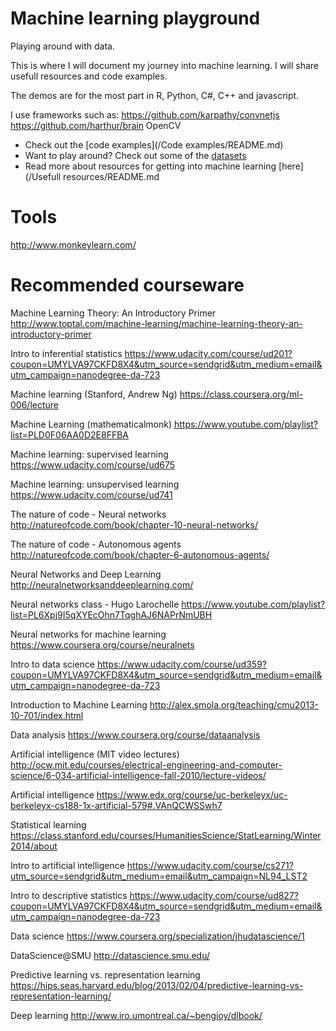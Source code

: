 Machine learning playground
===========================

Playing around with data.

This is where I will document my journey into machine learning.
I will share usefull resources and code examples.

The demos are for the most part in R, Python, C#, C++ and javascript.

I use frameworks such as:
https://github.com/karpathy/convnetjs
https://github.com/harthur/brain
OpenCV

* Check out the [code examples](/Code examples/README.md)
* Want to play around? Check out some of the [datasets](/Datasets/README.md)
* Read more about resources for getting into machine learning [here](/Usefull resources/README.md

# Tools
http://www.monkeylearn.com/

# Recommended courseware

Machine Learning Theory: An Introductory Primer
http://www.toptal.com/machine-learning/machine-learning-theory-an-introductory-primer

Intro to inferential statistics
https://www.udacity.com/course/ud201?coupon=UMYLVA97CKFD8X4&utm_source=sendgrid&utm_medium=email&utm_campaign=nanodegree-da-723

Machine learning (Stanford, Andrew Ng)
https://class.coursera.org/ml-006/lecture

Machine Learning (mathematicalmonk)
https://www.youtube.com/playlist?list=PLD0F06AA0D2E8FFBA

Machine learning: supervised learning
https://www.udacity.com/course/ud675

Machine learning: unsupervised learning
https://www.udacity.com/course/ud741

The nature of code - Neural networks
http://natureofcode.com/book/chapter-10-neural-networks/

The nature of code - Autonomous agents
http://natureofcode.com/book/chapter-6-autonomous-agents/

Neural Networks and Deep Learning
http://neuralnetworksanddeeplearning.com/

Neural networks class - Hugo Larochelle
https://www.youtube.com/playlist?list=PL6Xpj9I5qXYEcOhn7TqghAJ6NAPrNmUBH

Neural networks for machine learning
https://www.coursera.org/course/neuralnets

Intro to data science
https://www.udacity.com/course/ud359?coupon=UMYLVA97CKFD8X4&utm_source=sendgrid&utm_medium=email&utm_campaign=nanodegree-da-723

Introduction to Machine Learning
http://alex.smola.org/teaching/cmu2013-10-701/index.html

Data analysis
https://www.coursera.org/course/dataanalysis

Artificial intelligence (MIT video lectures)
http://ocw.mit.edu/courses/electrical-engineering-and-computer-science/6-034-artificial-intelligence-fall-2010/lecture-videos/

Artificial intelligence
https://www.edx.org/course/uc-berkeleyx/uc-berkeleyx-cs188-1x-artificial-579#.VAnQCWSSwh7

Statistical learning
https://class.stanford.edu/courses/HumanitiesScience/StatLearning/Winter2014/about

Intro to artificial intelligence
https://www.udacity.com/course/cs271?utm_source=sendgrid&utm_medium=email&utm_campaign=NL94_LST2

Intro to descriptive statistics
https://www.udacity.com/course/ud827?coupon=UMYLVA97CKFD8X4&utm_source=sendgrid&utm_medium=email&utm_campaign=nanodegree-da-723

Data science
https://www.coursera.org/specialization/jhudatascience/1

DataScience@SMU
http://datascience.smu.edu/

Predictive learning vs. representation learning
https://hips.seas.harvard.edu/blog/2013/02/04/predictive-learning-vs-representation-learning/

Deep learning
http://www.iro.umontreal.ca/~bengioy/dlbook/